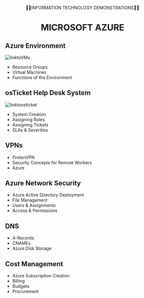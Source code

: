 <div  align="center">👨‍💻INFORMATION TECHNOLOGY DEMONSTRATIONS👨‍💻</div>
<p style="text-align:center"></p>


<div align="center">
  <h1>MICROSOFT AZURE</h1>
</div>

## Azure Environment
![linktoVMs](https://youtu.be/npy3Q0vupQM)

- Resource Groups
- Virtual Machines
- Functions of the Environment


## osTicket Help Desk System  
![linktoosticket](https://imgur.com/a/aMsW14Q)


- System Creation
- Assigning Roles
- Assigning Tickets
- SLAs & Severities
  

## VPNs

- ProtonVPN
- Security Concepts for Remote Workers
- Azure


## Azure Network Security

- Azure Active Directory Deployment
- File Management
- Users & Assignments
- Access & Permissions


## DNS

- A-Records
- CNAMEs
- Azure Disk Storage


## Cost Management

- Azure Subscription Creation
- Billing
- Budgets
- Procurement


<!---
klcollier/klcollier is a ✨ special ✨ repository because its `README.md` (this file) appears on your GitHub profile.
You can click the Preview link to take a look at your changes.
--->
